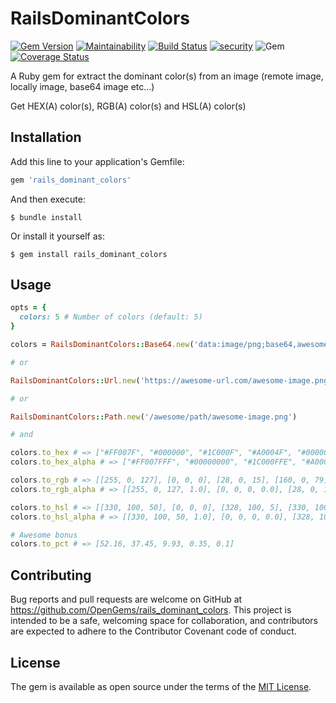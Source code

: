 # RailsDominantColors

[![Gem Version](https://badge.fury.io/rb/rails_dominant_colors.svg)](https://badge.fury.io/rb/rails_dominant_colors)
[![Maintainability](https://api.codeclimate.com/v1/badges/83326d81b9112b45768f/maintainability)](https://codeclimate.com/github/OpenGems/rails_dominant_colors/maintainability)
[![Build Status](https://travis-ci.org/OpenGems/rails_dominant_colors.svg?branch=master)](https://travis-ci.org/OpenGems/rails_dominant_colors)
[![security](https://hakiri.io/github/OpenGems/rails_dominant_colors/master.svg)](https://hakiri.io/github/OpenGems/rails_dominant_colors/master)
![Gem](https://img.shields.io/gem/dt/rails_dominant_colors)
[![Coverage Status](https://coveralls.io/repos/github/OpenGems/rails_dominant_colors/badge.svg?branch=master)](https://coveralls.io/github/OpenGems/rails_dominant_colors?branch=master)

A Ruby gem for extract the dominant color(s) from an image (remote image, locally image, base64 image etc...)

Get HEX(A) color(s), RGB(A) color(s) and HSL(A) color(s)

## Installation

Add this line to your application's Gemfile:

```ruby
gem 'rails_dominant_colors'
```

And then execute:

    $ bundle install

Or install it yourself as:

    $ gem install rails_dominant_colors

## Usage

```ruby
opts = {
  colors: 5 # Number of colors (default: 5)
}

colors = RailsDominantColors::Base64.new('data:image/png;base64,awesome-image', opts)

# or

RailsDominantColors::Url.new('https://awesome-url.com/awesome-image.png')

# or

RailsDominantColors::Path.new('/awesome/path/awesome-image.png')

# and

colors.to_hex # => ["#FF007F", "#000000", "#1C000F", "#A0004F", "#000000"]
colors.to_hex_alpha # => ["#FF007FFF", "#00000000", "#1C000FFE", "#A0004FFF", "#0000005F"]

colors.to_rgb # => [[255, 0, 127], [0, 0, 0], [28, 0, 15], [160, 0, 79], [0, 0, 0]]
colors.to_rgb_alpha # => [[255, 0, 127, 1.0], [0, 0, 0, 0.0], [28, 0, 15, 1.0], [160, 0, 79, 1.0], [0, 0, 0, 0.37]]

colors.to_hsl # => [[330, 100, 50], [0, 0, 0], [328, 100, 5], [330, 100, 31], [0, 0, 0]]
colors.to_hsl_alpha # => [[330, 100, 50, 1.0], [0, 0, 0, 0.0], [328, 100, 5, 1.0], [330, 100, 31, 1.0], [0, 0, 0, 0.37]]

# Awesome bonus
colors.to_pct # => [52.16, 37.45, 9.93, 0.35, 0.1]

```


## Contributing

Bug reports and pull requests are welcome on GitHub at https://github.com/OpenGems/rails_dominant_colors. This project is intended to be a safe, welcoming space for collaboration, and contributors are expected to adhere to the Contributor Covenant code of conduct.

## License

The gem is available as open source under the terms of the [MIT License](https://opensource.org/licenses/MIT).
